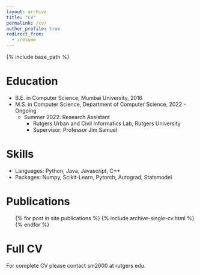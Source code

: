 ```yaml
---
layout: archive
title: "CV"
permalink: /cv/
author_profile: true
redirect_from:
  - /resume
---
```


{% include base_path %}

Education
======
* B.E. in Computer Science, Mumbai University, 2016
* M.S. in Computer Science, Department of Computer Science, 2022 - Ongoing
  * Summer 2022: Research Assistant
    * Rutgers Urban and Civil Informatics Lab, Rutgers University
    * Supervisor: Professor Jim Samuel 


Skills
======
* Languages: Python, Java, Javascript, C++
* Packages: Numpy, Scikit-Learn, Pytorch, Autograd, Statsmodel


Publications
======
  <ul>{% for post in site.publications %}
    {% include archive-single-cv.html %}
  {% endfor %}</ul>
  
Full CV
======
For complete CV please contact sm2600 at rutgers edu.

<!--   
Talks
======
  <ul>{% for post in site.talks %}
    {% include archive-single-talk-cv.html %}
  {% endfor %}</ul>
  
Teaching
======
  <ul>{% for post in site.teaching %}
    {% include archive-single-cv.html %}
  {% endfor %}</ul> -->
  

